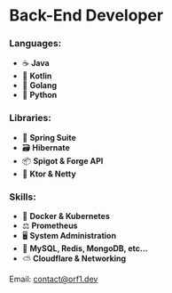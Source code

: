 # **Back-End Developer**

### Languages:
- ☕ **Java**
- 📘 **Kotlin**
- 📗 **Golang**
- 📙 **Python**
### Libraries:
- 🍃 **Spring Suite**
- 🗃️ **Hibernate**
- 📦 **Spigot & Forge API**
- 📡 **Ktor & Netty**
### Skills:
- 🐳 **Docker & Kubernetes**
- ⚖️ **Prometheus**
- 🖥️ **System Administration**
- 💾 **MySQL, Redis, MongoDB, etc...**
- ⛅ **Cloudflare & Networking**


Email: contact@orf1.dev

